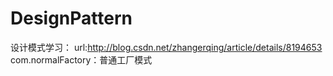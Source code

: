 # DesignPattern

设计模式学习：
url:http://blog.csdn.net/zhangerqing/article/details/8194653
com.normalFactory：普通工厂模式
